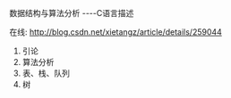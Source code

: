 数据结构与算法分析 ----C语言描述

> 
在线: http://blog.csdn.net/xietangz/article/details/259044

1. 引论
2. 算法分析
3. 表、栈、队列
4. 树